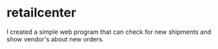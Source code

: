 # retailcenter
I created a simple web program that can check for new shipments and show vendor's about new orders.
